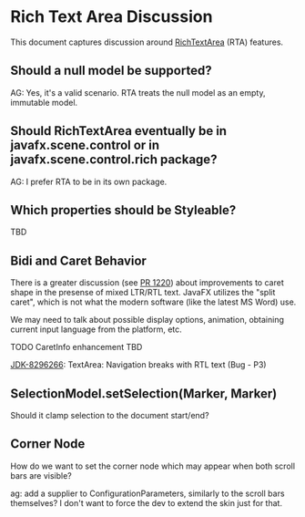 # Rich Text Area Discussion

This document captures discussion around [RichTextArea](RichTextArea.md) (RTA) features.


## Should a null model be supported?

AG: Yes, it's a valid scenario.  RTA treats the null model as an empty, immutable model.


## Should RichTextArea eventually be in javafx.scene.control or in javafx.scene.control.rich package?

AG: I prefer RTA to be in its own package.


## Which properties should be Styleable?

TBD


## Bidi and Caret Behavior

There is a greater discussion (see [PR 1220](https://github.com/openjdk/jfx/pull/1220#issuecomment-1770459622)) about improvements to caret shape in the presense of mixed LTR/RTL text.  JavaFX utilizes the "split caret", which is not what the modern software
(like the latest MS Word) use.

We may need to talk about possible display options, animation, obtaining current input language from the platform, etc.

TODO CaretInfo enhancement TBD

[JDK-8296266](https://bugs.openjdk.org/browse/JDK-8296266): TextArea: Navigation breaks with RTL text (Bug - P3)


## SelectionModel.setSelection(Marker, Marker)

Should it clamp selection to the document start/end?


## Corner Node

How do we want to set the corner node which may appear when both scroll bars are visible?

ag: add a supplier to ConfigurationParameters, similarly to the scroll bars themselves?
I don't want to force the dev to extend the skin just for that.

